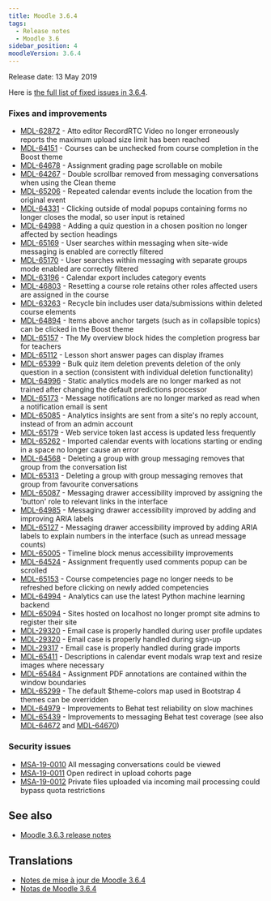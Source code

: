 ```yaml
---
title: Moodle 3.6.4
tags:
  - Release notes
  - Moodle 3.6
sidebar_position: 4
moodleVersion: 3.6.4
---
```

Release date: 13 May 2019

Here is [the full list of fixed issues in 3.6.4](https://tracker.moodle.org/secure/IssueNavigator!executeAdvanced.jspa?jqlQuery=project+%3D+mdl+AND+resolution+%3D+fixed+AND+fixVersion+in+%28%223.6.4%22%29+ORDER+BY+priority+DESC&runQuery=true&clear=true).

### Fixes and improvements

- [MDL-62872](https://tracker.moodle.org/browse/MDL-62872) - Atto editor RecordRTC Video no longer erroneously reports the maximum upload size limit has been reached
- [MDL-64151](https://tracker.moodle.org/browse/MDL-64151) - Courses can be unchecked from course completion in the Boost theme
- [MDL-64678](https://tracker.moodle.org/browse/MDL-64678) - Assignment grading page scrollable on mobile
- [MDL-64267](https://tracker.moodle.org/browse/MDL-64267) - Double scrollbar removed from messaging conversations when using the Clean theme
- [MDL-65206](https://tracker.moodle.org/browse/MDL-65206) - Repeated calendar events include the location from the original event
- [MDL-64331](https://tracker.moodle.org/browse/MDL-64331) - Clicking outside of modal popups containing forms no longer closes the modal, so user input is retained
- [MDL-64988](https://tracker.moodle.org/browse/MDL-64988) - Adding a quiz question in a chosen position no longer affected by section headings
- [MDL-65169](https://tracker.moodle.org/browse/MDL-65169) - User searches within messaging when site-wide messaging is enabled are correctly filtered
- [MDL-65170](https://tracker.moodle.org/browse/MDL-65170) - User searches within messaging with separate groups mode enabled are correctly filtered
- [MDL-63196](https://tracker.moodle.org/browse/MDL-63196) - Calendar export includes category events
- [MDL-46803](https://tracker.moodle.org/browse/MDL-46803) - Resetting a course role retains other roles affected users are assigned in the course
- [MDL-63263](https://tracker.moodle.org/browse/MDL-63263) - Recycle bin includes user data/submissions within deleted course elements
- [MDL-64894](https://tracker.moodle.org/browse/MDL-64894) - Items above anchor targets (such as in collapsible topics) can be clicked in the Boost theme
- [MDL-65157](https://tracker.moodle.org/browse/MDL-65157) - The My overview block hides the completion progress bar for teachers
- [MDL-65112](https://tracker.moodle.org/browse/MDL-65112) - Lesson short answer pages can display iframes
- [MDL-65399](https://tracker.moodle.org/browse/MDL-65399) - Bulk quiz item deletion prevents deletion of the only question in a section (consistent with individual deletion functionality)
- [MDL-64996](https://tracker.moodle.org/browse/MDL-64996) - Static analytics models are no longer marked as not trained after changing the default predictions processor
- [MDL-65173](https://tracker.moodle.org/browse/MDL-65173) - Message notifications are no longer marked as read when a notification email is sent
- [MDL-65085](https://tracker.moodle.org/browse/MDL-65085) - Analytics insights are sent from a site's no reply account, instead of from an admin account
- [MDL-65179](https://tracker.moodle.org/browse/MDL-65179) - Web service token last access is updated less frequently
- [MDL-65262](https://tracker.moodle.org/browse/MDL-65262) - Imported calendar events with locations starting or ending in a space no longer cause an error
- [MDL-64568](https://tracker.moodle.org/browse/MDL-64568) - Deleting a group with group messaging removes that group from the conversation list
- [MDL-65313](https://tracker.moodle.org/browse/MDL-65313) - Deleting a group with group messaging removes that group from favourite conversations
- [MDL-65087](https://tracker.moodle.org/browse/MDL-65087) - Messaging drawer accessibility improved by assigning the 'button' role to relevant links in the interface
- [MDL-64985](https://tracker.moodle.org/browse/MDL-64985) - Messaging drawer accessibility improved by adding and improving ARIA labels
- [MDL-65127](https://tracker.moodle.org/browse/MDL-65127) - Messaging drawer accessibility improved by adding ARIA labels to explain numbers in the interface (such as unread message counts)
- [MDL-65005](https://tracker.moodle.org/browse/MDL-65005) - Timeline block menus accessibility improvements
- [MDL-64524](https://tracker.moodle.org/browse/MDL-64524) - Assignment frequently used comments popup can be scrolled
- [MDL-65153](https://tracker.moodle.org/browse/MDL-65153) - Course competencies page no longer needs to be refreshed before clicking on newly added competencies
- [MDL-64994](https://tracker.moodle.org/browse/MDL-64994) - Analytics can use the latest Python machine learning backend
- [MDL-65094](https://tracker.moodle.org/browse/MDL-65094) - Sites hosted on localhost no longer prompt site admins to register their site
- [MDL-29320](https://tracker.moodle.org/browse/MDL-29320) - Email case is properly handled during user profile updates
- [MDL-29320](https://tracker.moodle.org/browse/MDL-29320) - Email case is properly handled during sign-up
- [MDL-29317](https://tracker.moodle.org/browse/MDL-29317) - Email case is properly handled during grade imports
- [MDL-65411](https://tracker.moodle.org/browse/MDL-65411) - Descriptions in calendar event modals wrap text and resize images where necessary
- [MDL-65484](https://tracker.moodle.org/browse/MDL-65484) - Assignment PDF annotations are contained within the window boundaries
- [MDL-65299](https://tracker.moodle.org/browse/MDL-65299) - The default $theme-colors map used in Bootstrap 4 themes can be overridden
- [MDL-64979](https://tracker.moodle.org/browse/MDL-64979) - Improvements to Behat test reliability on slow machines
- [MDL-65439](https://tracker.moodle.org/browse/MDL-65439) - Improvements to messaging Behat test coverage (see also [MDL-64672](https://tracker.moodle.org/browse/MDL-64672) and [MDL-64670](https://tracker.moodle.org/browse/MDL-64670))

### Security issues

- [MSA-19-0010](https://moodle.org/mod/forum/discuss.php?d=386521) All messaging conversations could be viewed
- [MSA-19-0011](https://moodle.org/mod/forum/discuss.php?d=386523) Open redirect in upload cohorts page
- [MSA-19-0012](https://moodle.org/mod/forum/discuss.php?d=386524) Private files uploaded via incoming mail processing could bypass quota restrictions

## See also

- [Moodle 3.6.3 release notes](./3.6.3.md)

## Translations

- [Notes de mise à jour de Moodle 3.6.4](https://docs.moodle.org/fr/Notes_de_mise_à_jour_de_Moodle_3.6.4)
- [Notas de Moodle 3.6.4](https://docs.moodle.org/es/Notas_de_Moodle_3.6.4)

